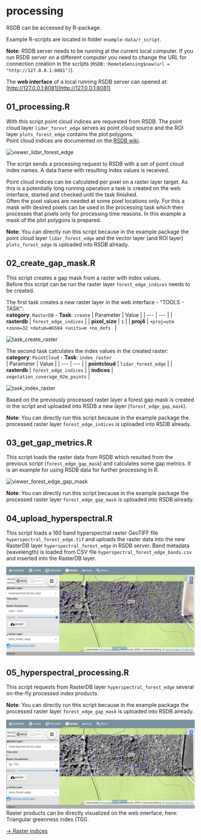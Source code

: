 # processing

RSDB can be accessed by R-package.

Example R-scripts are located in folder `example-data/r_script`.

**Note**: RSDB server needs to be running at the current local computer. If you run RSDB server on a different computer you need to change the URL for connection creation in the scripts (`RSDB::RemoteSensing$new(url = "http://127.0.0.1:8081")`).

The **web interface** of a local running RSDB server can opened at:  
[http://127.0.0.1:8081](http://127.0.0.1:8081)

## 01_processing.R

With this script point cloud indices are requested from RSDB. The point cloud layer `lidar_forest_edge` serves as point cloud source and the ROI layer `plots_forest_edge` contains the plot polygons.  
Point cloud indices are documented on the [RSDB wiki](https://github.com/environmentalinformatics-marburg/rsdb/wiki/Point-cloud-indices).

![viewer_lidar_forest_edge](images/viewer_lidar_forest_edge.jpg)

The script sends a processing request to RSDB with a set of point cloud index names. A data.frame with resulting index values is received.

Point cloud indices can be calculated per pixel on a raster layer target. As this is a potentially long running operation a task is created on the web interface, started and checked until the task finished.  
Often the pixel values are needed at some pixel locations only. For this a mask with desired pixels can be used in the processing task which then processes that pixels only for processing time reasons. In this example a mask of the plot polygons is prepared.

**Note**: You can directly run this script because in the example package the point cloud layer `lidar_forest_edge` and the vector layer (and ROI layer) `plots_forest_edge` is uploaded into RSDB already.

## 02_create_gap_mask.R

This script creates a gap mask from a raster with index values.  
Before this script can be run the raster layer `forest_edge_indices` needs to be created.

The first task creates a new raster layer in the web interface - "TOOLS - TASK":    
**category**: `RasterDB` - **Task**: `create`
| Parameter | Value |
| --- | --- |
| **rasterdb** | `forest_edge_indices` |
| **pixel_size** | `1` |
| **proj4** | `+proj=utm +zone=32 +datum=WGS84 +units=m +no_defs ` |

![task_create_raster](images/task_create_raster.jpg)

The second task calculates the index values in the created raster:  
**category**: `PointCloud` - **Task**: `index_raster`  
| Parameter | Value |
| --- | --- |
| **pointcloud** | `lidar_forest_edge` |
| **rasterdb** | `forest_edge_indices` | 
| **indices** | `vegetation_coverage_02m_points` |


![task_index_raster](images/task_index_raster.jpg)

Based on the previously processed raster layer a forest gap mask is created in the script and uploaded into RSDB a new layer (`forest_edge_gap_mask`).

**Note**: You can directly run this script because in the example package the processed raster layer `forest_edge_indices` is uploaded into RSDB already.

## 03_get_gap_metrics.R

This script loads the raster data from RSDB which resulted from the previous script (`forest_edge_gap_mask`) and calculates some gap metrics. It is an example for using RSDB data for further processing in R.

![viewer_forest_edge_gap_mask](images/viewer_forest_edge_gap_mask.jpg)

**Note**: You can directly run this script because in the example package the processed raster layer `forest_edge_gap_mask` is uploaded into RSDB already.

## 04_upload_hyperspectral.R

This script loads a 160 band hyperspectral raster GeoTIFF file `hyperspectral_forest_edge.tif` and uploads the raster data into the new RasterDB layer `hyperspectral_forest_edge` in RSDB server. Band metadata (wavelength) is loaded from CSV file `hyperspectral_forest_edge_bands.csv` and inserted into the RasterDB layer.

![viewer_hyperspectral_color](images/viewer_hyperspectral_color.jpg)

## 05_hyperspectral_processing.R

This script requests from RasterDB layer `hyperspectral_forest_edge` several on-the-fly processed index products.

**Note**: You can directly run this script because in the example package the processed raster layer `forest_edge_gap_mask` is uploaded into RSDB already.

![viewer_hyperspectral_tgi](images/viewer_hyperspectral_tgi.jpg)
Raster products can be directly visualized on the web interface, here: Triangular greenness index (TGI).

[-> Raster indices](https://github.com/environmentalinformatics-marburg/rsdb/wiki/Raster-indices)